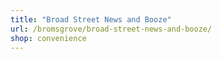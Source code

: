 ```yaml
---
title: "Broad Street News and Booze"
url: /bromsgrove/broad-street-news-and-booze/
shop: convenience
---
```

